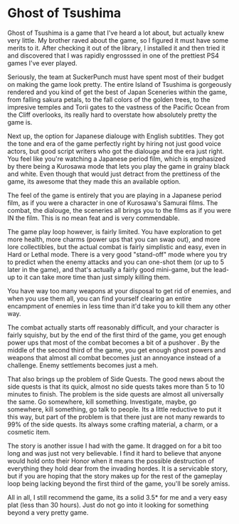 # Ghost of Tsushima

Ghost of Tsushima is a game that I've heard a lot about, but actually knew very little.  My brother raved about the game, so I figured it must have some merits to it.  After checking it out of the library, I installed it and then tried it and discovered that I was rapidly engrosssed in one of the prettiest PS4 games I've ever played.

Seriously, the team at SuckerPunch must have spent most of their budget on making the game look pretty.  The entire Island of Tsushima is gorgeously rendered and you kind of get the best of Japan Sceneries within the game, from falling sakura petals, to the fall colors of the golden trees, to the impresive temples and Torii gates to the vastness of the Pacific Ocean from the Cliff overlooks, its really hard to overstate how absolutely pretty the game is.

Next up, the option for Japanese dialouge with English subtitles.  They got the tone and era of the game perfectly right by hiring not just good voice actors, but good script writers who got the dialouge and the era just right.  You feel like you're watching a Japanese period film, which is emphasized by there being a Kurosawa mode that lets you play the game in grainy black and white.  Even though that would just detract from the prettiness of the game, its awesome that they made this an available option.  

The feel of the game is entirely that you are playing in a Japanese period film, as if you were a character in one of Kurosawa's Samurai films.  The combat, the dialouge, the sceneries all brings you to the films as if you were IN the film.  This is no mean feat and is very commendable.

The game play loop however, is fairly limited.  You have exploration to get more health, more charms (power ups that you can swap out), and more lore collectibles, but the actual combat is fairly simplistic and easy, even in Hard or Lethal mode.  There is a very good "stand-off" mode where you try to predict when the enemy attacks and you can one-shot them (or up to 5 later in the game), and that's actually a fairly good mini-game, but the lead-up to it can take more time than just simply killing them.

You have way too many weapons at your disposal to get rid of enemies, and when you use them all, you can find yourself clearing an entire encampment of enemies in less time than it'd take you to kill them any other way.

The combat actually starts off reasonably difficult, and your character is fairly squishy, but by the end of the first third of the game, you get enough power ups that most of the combat becomes a bit of a pushover . By the middle of the second third of the game, you get enough ghost powers and weapons that almost all combat becomes just an annoyance instead of a challenge.  Enemy settlements becomes just a meh.

That also brings up the problem of Side Quests.  The good news about the side quests is that its quick, almost no side quests takes more than 5 to 10 minutes to finish.  The problem is the side quests are almost all universally the same.  Go somewhere, kill something.  Investigate, maybe, go somewhere, kill something, go talk to people.  Its a little reductive to put it this way, but part of the problem is that there just are not many rewards to 99% of the side quests. Its always some crafting material, a charm, or a cosmetic item.

The story is another issue I had with the game.  It dragged on for a bit too long and was just not very believable. I find it hard to believe that anyone would hold onto their Honor when it means the possible destruction of everything they hold dear from the invading hordes.  It is a servicable story, but if you are hoping that the story makes up for the rest of the gameplay loop being lacking beyond the first third of the game, you'll be sorely amiss.

All in all, I still recommend the game, its a solid 3.5* for me and a very easy plat (less than 30 hours).  Just do not go into it looking for something beyond a very pretty game.

